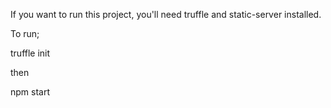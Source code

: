 If you want to run this project, you'll need truffle and static-server installed.

To run;

truffle init

then

npm start
